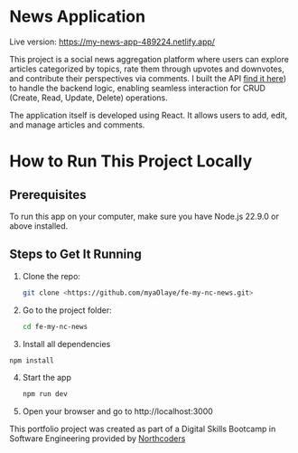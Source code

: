 # News Application

Live version: <https://my-news-app-489224.netlify.app/>

This project is a social news aggregation platform where users can explore articles categorized by topics, rate them through upvotes and downvotes, and contribute their perspectives via comments. I built the API [find it here](<https://github.com/myaOlaye/nc-news-API>)) to handle the backend logic, enabling seamless interaction for CRUD (Create, Read, Update, Delete) operations.

The application itself is developed using React. It allows users to add, edit, and manage articles and comments.

# How to Run This Project Locally

## Prerequisites

To run this app on your computer, make sure you have Node.js 22.9.0 or above installed.

## Steps to Get It Running

1. Clone the repo:

   ```bash
   git clone <https://github.com/myaOlaye/fe-my-nc-news.git>
   ```

2. Go to the project folder:

   ```bash
   cd fe-my-nc-news
   ```
 3. Install all dependencies
    
   ```bash
   npm install
```
4. Start the app
   ```bash
   npm run dev
   ```
5. Open your browser and go to http://localhost:3000

This portfolio project was created as part of a Digital Skills Bootcamp in Software Engineering provided by [Northcoders](https://northcoders.com/)


